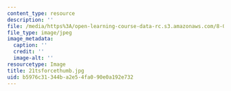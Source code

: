 ```yaml
---
content_type: resource
description: ''
file: /media/https%3A/open-learning-course-data-rc.s3.amazonaws.com/8-02-physics-ii-electricity-and-magnetism-spring-2007/b5976c31344ba2e54fa090e0a192e732_21tsforcethumb.jpg
file_type: image/jpeg
image_metadata:
  caption: ''
  credit: ''
  image-alt: ''
resourcetype: Image
title: 21tsforcethumb.jpg
uid: b5976c31-344b-a2e5-4fa0-90e0a192e732
---
```

